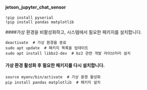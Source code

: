 #### jetson_jupyter_chat_sensor
```
!pip install pyserial
!pip install pandas matplotlib

```
####가상 환경을 비활성화하고, 시스템에서 필요한 패키지를 설치합니다.
```
deactivate  # 가상 환경을 종료
sudo apt update  # 패키지 목록을 업데이트
sudo apt install libbz2-dev  # bz2 관련 개발 라이브러리 설치
```
#### 가상 환경 활성화 후 필요한 패키지를 다시 설치합니다.
```
source myenv/bin/activate  # 가상 환경 활성화
pip install pandas matplotlib  # 패키지 설치

```
